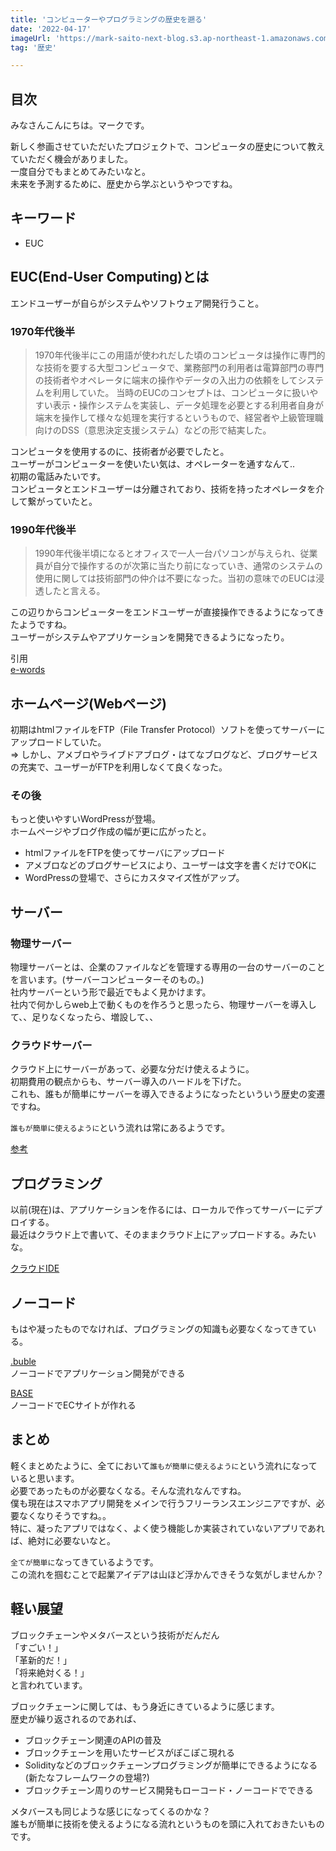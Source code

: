 ```yaml
---
title: 'コンピューターやプログラミングの歴史を遡る'
date: '2022-04-17'
imageUrl: 'https://mark-saito-next-blog.s3.ap-northeast-1.amazonaws.com/blog/computer-history.jpg'
tag: '歴史'

---
```


## 目次

みなさんこんにちは。マークです。

新しく参画させていただいたプロジェクトで、コンピュータの歴史について教えていただく機会がありました。  
一度自分でもまとめてみたいなと。  
未来を予測するために、歴史から学ぶというやつですね。

## キーワード
- EUC

## EUC(End-User Computing)とは
エンドユーザーが自らがシステムやソフトウェア開発行うこと。

### 1970年代後半
> 1970年代後半にこの用語が使われだした頃のコンピュータは操作に専門的な技術を要する大型コンピュータで、業務部門の利用者は電算部門の専門の技術者やオペレータに端末の操作やデータの入出力の依頼をしてシステムを利用していた。
当時のEUCのコンセプトは、コンピュータに扱いやすい表示・操作システムを実装し、データ処理を必要とする利用者自身が端末を操作して様々な処理を実行するというもので、経営者や上級管理職向けのDSS（意思決定支援システム）などの形で結実した。

コンピュータを使用するのに、技術者が必要でしたと。  
ユーザーがコンピューターを使いたい気は、オペレーターを通すなんて..  
初期の電話みたいです。  
コンピュータとエンドユーザーは分離されており、技術を持ったオペレータを介して繋がっていたと。  


### 1990年代後半
> 1990年代後半頃になるとオフィスで一人一台パソコンが与えられ、従業員が自分で操作するのが次第に当たり前になっていき、通常のシステムの使用に関しては技術部門の仲介は不要になった。当初の意味でのEUCは浸透したと言える。

この辺りからコンピューターをエンドユーザーが直接操作できるようになってきたようですね。  
ユーザーがシステムやアプリケーションを開発できるようになったり。  


引用  
[e-words](https://e-words.jp/w/EUC.html)

## ホームページ(Webページ)
初期はhtmlファイルをFTP（File Transfer Protocol）ソフトを使ってサーバーにアップロードしていた。  
=> しかし、アメブロやライブドアブログ・はてなブログなど、ブログサービスの充実で、ユーザーがFTPを利用しなくて良くなった。  

### その後
もっと使いやすいWordPressが登場。  
ホームページやブログ作成の幅が更に広がったと。  

- htmlファイルをFTPを使ってサーバにアップロード
- アメブロなどのブログサービスにより、ユーザーは文字を書くだけでOKに
- WordPressの登場で、さらにカスタマイズ性がアップ。

## サーバー
### 物理サーバー
物理サーバーとは、企業のファイルなどを管理する専用の一台のサーバーのことを言います。(サーバーコンピューターそのもの。)  
社内サーバーという形で最近でもよく見かけます。  
社内で何かしらweb上で動くものを作ろうと思ったら、物理サーバーを導入して、、足りなくなったら、増設して、、  

### クラウドサーバー
クラウド上にサーバーがあって、必要な分だけ使えるように。  
初期費用の観点からも、サーバー導入のハードルを下げた。  
これも、誰もが簡単にサーバーを導入できるようになったといういう歴史の変遷ですね。  

`誰もが簡単に使えるように`という流れは常にあるようです。  

[参考](https://www.tekwind.co.jp/column/entry_81.php?category=1&product_category=411&maker=NOWing)  

## プログラミング
以前(現在)は、アプリケーションを作るには、ローカルで作ってサーバーにデプロイする。  
最近はクラウド上で書いて、そのままクラウド上にアップロードする。みたいな。  

[クラウドIDE](https://yaseiblog.org/cloud-ides/)  

## ノーコード
もはや凝ったものでなければ、プログラミングの知識も必要なくなってきている。  

[.buble](https://bubble.io/)  
ノーコードでアプリケーション開発ができる  

[BASE](https://thebase.in/)  
ノーコードでECサイトが作れる  


## まとめ
軽くまとめたように、全てにおいて`誰もが簡単に使えるように`という流れになっていると思います。  
必要であったものが必要なくなる。そんな流れなんですね。  
僕も現在はスマホアプリ開発をメインで行うフリーランスエンジニアですが、必要なくなりそうですね。。  
特に、凝ったアプリではなく、よく使う機能しか実装されていないアプリであれば、絶対に必要ないなと。  

`全てが簡単に`なってきているようです。  
この流れを掴むことで起業アイデアは山ほど浮かんできそうな気がしませんか？  
 
## 軽い展望
ブロックチェーンやメタバースという技術がだんだん  
「すごい！」  
「革新的だ！」  
「将来絶対くる！」  
と言われています。  

ブロックチェーンに関しては、もう身近にきているように感じます。  
歴史が繰り返されるのであれば、  
- ブロックチェーン関連のAPIの普及
- ブロックチェーンを用いたサービスがぽこぽこ現れる
- Solidityなどのブロックチェーンプログラミングが簡単にできるようになる(新たなフレームワークの登場?)
- ブロックチェーン周りのサービス開発もローコード・ノーコードでできる

メタバースも同じような感じになってくるのかな？  
誰もが簡単に技術を使えるようになる流れというものを頭に入れておきたいものです。  